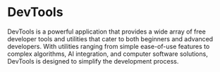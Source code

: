 # DevTools

DevTools is a powerful application that provides a wide array of free developer tools and utilities that cater to both beginners and advanced developers. With utilities ranging from simple ease-of-use features to complex algorithms, AI integration, and computer software solutions, DevTools is designed to simplify the development process.
